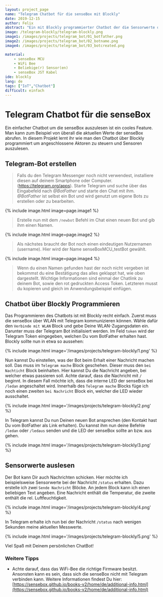 ```yaml
---
layout: project_page
name: "Telegram Chatbot für die senseBox mit Blockly"
date: 2019-12-15
author: Felix
abstract: "Ein mit Blockly programmierter Chatbot der die Sensorwerte der senseBox zurückgibt!"
image: /telegram-blockly/telegram-blockly.png
image1: /images/projects/telegram_bot/01_botfather.png
image2: /images/projects/telegram_bot/02_botname.png
image4: /images/projects/telegram_bot/03_botcreated.png

material:
    - senseBox MCU
    - WiFi Bee
    - Beliebige(r) Sensor(en)
    - senseBox JST Kabel
ide: blockly
lang: de
tags: ["IoT","Chatbot"]
difficult: einfach
---
```

# Telegram Chatbot für die senseBox
Ein einfacher Chatbot um die senseBox auszulesen ist ein cooles Feature. Man kann zum Beispiel von überall die aktuellen Werte der senseBox abrufen. In diesem Projekt lernt ihr wie man den Chatbot über Blockly programmiert um angeschlossene Aktoren zu steuern und Sensoren auszulesen.

## Telegram-Bot erstellen
> Falls du den Telegram Messenger noch nicht verwendest, installiere diesen auf deinem Smartphone oder Computer. (https://telegram.org/apps).
Starte Telegram und suche über das Eingabefeld nach *@BotFather* und starte den Chat mit ihm. *@BotFather* ist selbst ein Bot und wird genutzt um eigene Bots zu erstellen oder zu bearbeiten.

{% include image.html image=page.image1 %}

> Erstelle nun mit dem `/newbot` Befehl im Chat einen neuen Bot und gib ihm einen Namen.

{% include image.html image=page.image2 %}

> Als nächstes braucht der Bot noch einen eindeutigen Nutzernamen (username). Hier wird der Name senseBoxMCU_testBot gewählt.

{% include image.html image=page.image4 %}

> Wenn du einen Namen gefunden hast der noch nicht vergeben ist bekommst du eine Bestätigung das alles geklappt hat, wie oben dargestellt. Wichtige Informationen sind einmal der Chatlink zu deinem Bot, sowie den rot gedruckten Access Token. Letzteren musst du kopieren und gleich im Anwendungsbeispiel einfügen.

## Chatbot über Blockly Programmieren
Das Programmieren des Chatbots ist mit Blockly recht einfach. Zuerst muss die senseBox über WLAN mit Telegram kommunizieren können. Wähle dafür den `Verbinde mit WLAN` Block und gebe Deine WLAN-Zugangsdaten ein. Darunter muss der Telegram Bot initialisiert werden. Im Feld `token` wird der Telegram Token eingegeben, welchen Du vom BotFather erhalten hast. Blockly sollte nun in etwa so aussehen:

{% include image.html image='/images/projects/telegram-blockly/1.png' %}

Nun kannst Du einstellen, was der Bot beim Erhalt einer Nachricht machen soll. Das muss im `Telegram mache` Block geschehen. Dieser muss den `bei Nachticht` Block beinhalten. Hier kannst Du die Nachricht angeben, bei welcher etwas passieren soll. Achte darauf, dass die Nachricht mit `/` beginnt. In diesem Fall möchte ich, dass die interne LED der senseBox bei `/ledan` angeschaltet wird. Innerhalb des `Telegram mache` Blocks füge ich noch einen zweiten `bei Nachricht` Block ein, welcher die LED wieder ausschaltet.

{% include image.html image='/images/projects/telegram-blockly/2.png' %}

In Telegram kannst Du nun Deinen neuen Bot ansprechen (den Kontakt hast Du vom BotFather als Link erhalten). Du kannst ihm nun deine Befehle `/ledan` oder `/ledaus` senden und die LED der senseBox sollte an bzw. aus gehen.

{% include image.html image='/images/projects/telegram-blockly/3.png' %}

## Sensorwerte auslesen
Der Bot kann Dir auch Nachrichten schicken. Hier möchte ich beispielsweise Sensorwerte bei der Nachricht `/status` erhalten. Dazu erstelle ich zwei `Sende Nachricht` Blöcke. An jedem Block kann ich einen beliebigen Text angeben. Eine Nachricht enthält die Temperatur, die zweite enthält die rel. Luftfeuchtigkeit.

{% include image.html image='/images/projects/telegram-blockly/4.png' %}

In Telegram erhalte ich nun bei der Nachricht `/status` nach wenigen Sekunden meine aktuellen Messwerte.

{% include image.html image='/images/projects/telegram-blockly/5.png' %}

Viel Spaß mit Deinem persönlichen ChatBot!

### Weitere Tipps
* Achte darauf, dass das WiFi-Bee die richtige Firmware besitzt. Ansonsten kann es sein, dass sich die senseBox nicht mit Telegram verbinden kann. Weitere Informationen findest Du hier: [https://sensebox.github.io/books-v2/home/de/additional-info.html](https://sensebox.github.io/books-v2/home/de/additional-info.html)
